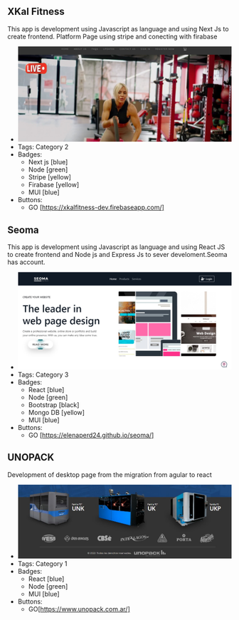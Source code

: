 ## XKal Fitness
This app is development using Javascript as language and using Next Js to create frontend. Platform Page using stripe and conecting with firabase
- ![600x200](assets/XKal%20Fitness.jpg)
- Tags: Category 2
- Badges:
  - Next js [blue]
  - Node [green]
  - Stripe [yellow]
  - Firabase [yellow]
  - MUI [blue]
- Buttons:
  - GO  [https://xkalfitness-dev.firebaseapp.com/]

## Seoma
This app is development using Javascript as language and using React JS to create frontend and Node js and Express Js to sever develoment.Seoma has account.
- ![600x200](assets/Seoma.jpg)
- Tags: Category 3
- Badges:
  - React [blue]
  - Node [green]
  - Bootstrap [black]
  - Mongo DB [yellow]
  - MUI [blue]
- Buttons:
  - GO  [https://elenaperd24.github.io/seoma/]

## UNOPACK
Development of desktop page from the migration from agular to react
- ![600x200](assets/unopack.jpg)
- Tags: Category 1
- Badges:
  - React [blue]
  - Node [green]
  - MUI [blue]  
- Buttons:
  - GO[https://www.unopack.com.ar/]